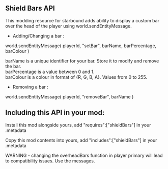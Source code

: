 ## Shield Bars API

This modding resource for starbound adds ability to display a custom bar over the head of the player using world.sendEntityMessage.

* Adding/Changing a bar :

world.sendEntityMessage(
  playerId,
  "setBar",
  barName,
  barPercentage,
  barColour
)

barName is a unique identifier for your bar. Store it to modify and remove the bar.  
barPercentage is a value between 0 and 1.  
barColour is a colour in format of {R, G, B, A}. Values from 0 to 255.  

* Removing a bar :

world.sendEntityMessage(
	playerId,
	"removeBar",
	barName
)

## Including this API in your mod:

Install this mod alongside yours, add "requires":["shieldBars"] in your .metadata

Copy this mod contents into yours, add "includes":["shieldBars"] in your .metadata

WARNING - changing the overheadBars function in player primary will lead to compatibility issues. Use the messages.
